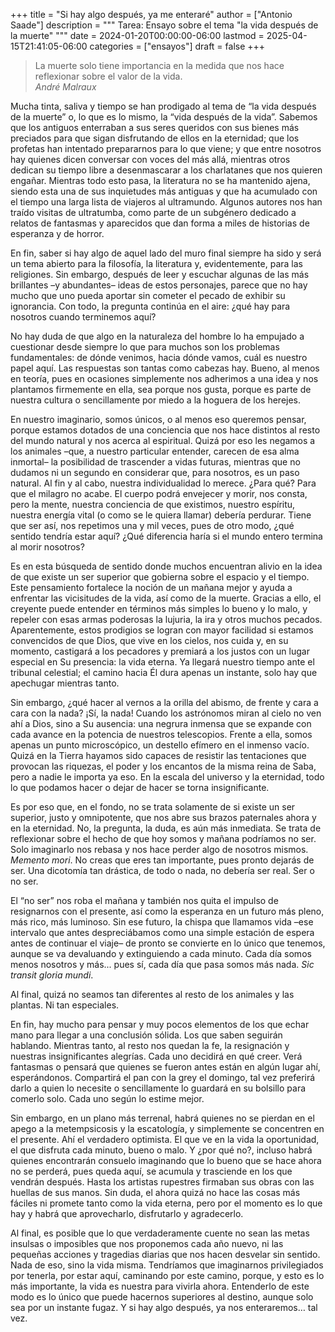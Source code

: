 +++
title = "Si hay algo después, ya me enteraré"
author = ["Antonio Saade"]
description = """
  Tarea: Ensayo sobre el tema "la vida después de la muerte"
  """
date = 2024-01-20T00:00:00-06:00
lastmod = 2025-04-15T21:41:05-06:00
categories = ["ensayos"]
draft = false
+++

> La muerte solo tiene importancia en la medida que nos hace reflexionar sobre el valor de la vida.<br />
> _André Malraux_

Mucha tinta, saliva y tiempo se han prodigado al tema de “la vida después de la muerte” o, lo que es lo mismo, la “vida después de la vida”. Sabemos que los antiguos enterraban a sus seres queridos con sus bienes más preciados para que sigan disfrutando de ellos en la eternidad; que los profetas han intentado prepararnos para lo que viene; y que entre nosotros hay quienes dicen conversar con voces del más allá, mientras otros dedican su tiempo libre a desenmascarar a los charlatanes que nos quieren engañar. Mientras todo esto pasa, la literatura no se ha mantenido ajena, siendo esta una de sus inquietudes más antiguas y que ha acumulado con el tiempo una larga lista de viajeros al ultramundo. Algunos autores nos han traído visitas de ultratumba, como parte de un subgénero dedicado a relatos de fantasmas y aparecidos que dan forma a miles de historias de esperanza y de horror.

En fin, saber si hay algo de aquel lado del muro final  siempre ha sido y será un tema abierto para la filosofía, la literatura y, evidentemente, para las religiones. Sin embargo, después de leer y escuchar algunas de las más brillantes –y abundantes– ideas de estos personajes, parece que no hay mucho que uno pueda aportar sin cometer el pecado de exhibir su ignorancia. Con todo, la pregunta continúa en el aire: ¿qué hay para nosotros cuando terminemos aquí?

No hay duda de que algo en la naturaleza del hombre lo ha empujado a cuestionar desde siempre lo que para muchos son los problemas fundamentales: de dónde venimos, hacia dónde vamos, cuál es nuestro papel aquí. Las respuestas son tantas como cabezas hay. Bueno, al menos en teoría, pues en ocasiones simplemente nos adherimos a una idea y nos plantamos firmemente en ella, sea porque nos gusta, porque es parte de nuestra cultura o sencillamente por miedo a la hoguera de los herejes.

En nuestro imaginario, somos únicos, o al menos eso queremos pensar, porque estamos dotados de una conciencia que nos hace distintos al resto del mundo natural y nos acerca al espiritual. Quizá por eso les negamos a los animales –que, a nuestro particular entender, carecen de esa alma inmortal– la posibilidad de trascender a vidas futuras, mientras que no dudamos ni un segundo en considerar que, para nosotros, es un paso natural. Al fin y al cabo, nuestra individualidad lo merece. ¿Para qué? Para que el milagro no acabe. El cuerpo podrá envejecer y morir, nos consta, pero la mente, nuestra conciencia de que existimos, nuestro espíritu, nuestra energía vital (o como se le quiera llamar) debería perdurar. Tiene que ser así, nos repetimos una y mil veces, pues de otro modo, ¿qué sentido tendría estar aquí? ¿Qué diferencia haría si el mundo entero termina al morir nosotros?

Es en esta búsqueda de sentido donde muchos encuentran alivio en la idea de que existe un ser superior que gobierna sobre el espacio y el tiempo. Este pensamiento fortalece la noción de un mañana mejor y ayuda a enfrentar las vicisitudes de la vida, así como de la muerte. Gracias a ello, el creyente puede entender en términos más simples lo bueno y lo malo, y repeler con esas armas poderosas la lujuria, la ira y otros muchos pecados. Aparentemente, estos prodigios se logran con mayor facilidad si estamos convencidos de que Dios, que vive en los cielos, nos cuida y, en su momento, castigará a los pecadores y premiará a los justos con un lugar especial en Su presencia: la vida eterna. Ya llegará nuestro tiempo ante el tribunal celestial; el camino hacia Él dura apenas un instante, solo hay que apechugar mientras tanto.

Sin embargo, ¿qué hacer al vernos a la orilla del abismo, de frente y cara a cara con la nada? ¡Sí, la nada! Cuando los astrónomos miran al cielo no ven ahí a Dios, sino a Su ausencia: una negrura inmensa que se expande con cada avance en la potencia de nuestros telescopios. Frente a ella, somos apenas un punto microscópico, un destello efímero en el inmenso vacío. Quizá en la Tierra hayamos sido capaces de resistir las tentaciones que provocan las riquezas, el poder y los encantos de la misma reina de Saba, pero a nadie le importa ya eso. En la escala del universo y la eternidad, todo lo que podamos hacer o dejar de hacer se torna insignificante.

Es por eso que, en el fondo, no se trata solamente de si existe un ser superior, justo y omnipotente, que nos abre sus brazos paternales ahora y en la eternidad. No, la pregunta, la duda, es aún más inmediata. Se trata de reflexionar sobre el hecho de que hoy somos y mañana podríamos no ser. Solo imaginarlo nos rebasa y nos hace perder algo de nosotros mismos. _Memento mori_. No creas que eres tan importante, pues pronto dejarás de ser. Una dicotomía tan drástica, de todo o nada, no debería ser real. Ser o no ser.

El “no ser” nos roba el mañana y también nos quita el impulso de resignarnos con el presente, así como la esperanza en un futuro más pleno, más rico, más luminoso. Sin ese futuro, la chispa que llamamos vida –ese intervalo que antes despreciábamos como una simple estación de espera antes de continuar el viaje– de pronto se convierte en lo único que tenemos, aunque se va devaluando y extinguiendo a cada minuto. Cada día somos menos nosotros y más... pues sí, cada día que pasa somos más nada. _Sic transit gloria mundi_.

Al final, quizá no seamos tan diferentes al resto de los animales y las plantas. Ni tan especiales.

En fin, hay mucho para pensar y muy pocos elementos de los que echar mano para llegar a una conclusión sólida. Los que saben seguirán hablando. Mientras tanto, al resto nos quedan la fe, la resignación y nuestras insignificantes alegrías. Cada uno decidirá en qué creer. Verá fantasmas o pensará que quienes se fueron antes están en algún lugar ahí, esperándonos. Compartirá el pan con la grey el domingo, tal vez preferirá darlo a quien lo necesite o sencillamente lo guardará en su bolsillo para comerlo solo. Cada uno según lo estime mejor.

Sin embargo, en un plano más terrenal, habrá quienes no se pierdan en el apego a la metempsicosis y la escatología, y simplemente se concentren en el presente. Ahí el verdadero optimista. El que ve en la vida la oportunidad, el que disfruta cada minuto, bueno o malo. Y ¿por qué no?, incluso habrá quienes encontrarán consuelo imaginando que lo bueno que se hace ahora no se perderá, pues queda aquí, se acumula y trasciende en los que vendrán después. Hasta los artistas rupestres firmaban sus obras con las huellas de sus manos. Sin duda, el ahora quizá no hace las cosas más fáciles ni promete tanto como la vida eterna, pero por el momento es lo que hay y habrá que aprovecharlo, disfrutarlo y agradecerlo.

Al final, es posible que lo que verdaderamente cuente no sean las metas insulsas o imposibles que nos proponemos cada año nuevo, ni las pequeñas acciones y tragedias diarias que nos hacen desvelar sin sentido. Nada de eso, sino la vida misma. Tendríamos que imaginarnos privilegiados por tenerla, por estar aquí, caminando por este camino, porque, y esto es lo más importante, la vida es nuestra para vivirla ahora. Entenderlo de este modo es lo único que puede hacernos superiores al destino, aunque solo sea por un instante fugaz. Y si hay algo después, ya nos enteraremos… tal vez.
